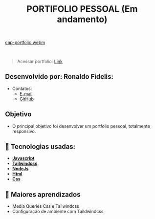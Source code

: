 <h1 align=center> PORTIFOLIO PESSOAL (Em andamento)</h1>

<br>

[cap-portfolio.webm](https://github.com/RonaldoFidelis/Portifolio-pessoal/assets/92171641/c9d841de-bcc7-489e-adbd-4534e7aca340)

<br>

> Acessar portfolio: <a href="https://portfolio-ronaldo-fidelis.netlify.app/" target="_blank">Link</a>

## Desenvolvido por: Ronaldo Fidelis:
-  Contatos:
    - <a href="ronaldofidelis.ti@gmail.com" target="_blank">E-mail</a>
    - <a href="https://github.com/RonaldoFidelis" target="_blank">GitHub</a>  
## Objetivo

- O principal objetivo foi desenvolver um portfolio pessoal, totalmente responsivo.

## 🚀 Tecnologias usadas:

* **[ Javascript ](https://developer.mozilla.org/en-US/docs/Web/JavaScript)**
* **[ Tailwindcss ](https://tailwindcss.com/)**
* **[ NodeJs ](https://nodejs.org/en)**
* **[ Html ](https://developer.mozilla.org/pt-BR/docs/Web/HTML)**
* **[ Css ](https://developer.mozilla.org/pt-BR/docs/Web/CSS)**

## 📝 Maiores aprendizados

* Media Queries Css e Tailwindcss
* Configuração de ambiente com Taildwindcss


